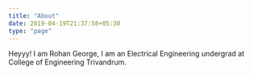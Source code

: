 ```yaml
---
title: "About"
date: 2019-04-19T21:37:58+05:30
type: "page"
---
```


Heyyy! I am Rohan George, I am an Electrical Engineering undergrad at College of Engineering Trivandrum.


